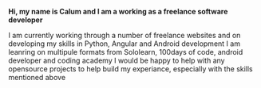 **Hi, my name is Calum and I am a working as a freelance software developer**

I am currently working through a number of freelance websites and on developing my skills in Python, Angular and Android development
I am leanring on multipule formats from Sololearn, 100days of code, android developer and coding academy
I would be happy to help with any opensource projects to help build my experiance, especially with the skills mentioned above

